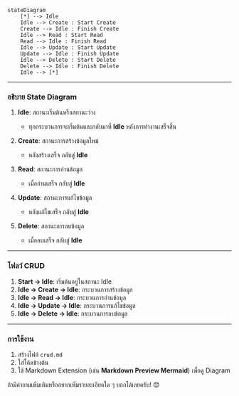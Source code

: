 ```mermaid
stateDiagram
    [*] --> Idle
    Idle --> Create : Start Create
    Create --> Idle : Finish Create
    Idle --> Read : Start Read
    Read --> Idle : Finish Read
    Idle --> Update : Start Update
    Update --> Idle : Finish Update
    Idle --> Delete : Start Delete
    Delete --> Idle : Finish Delete
    Idle --> [*]
```


---

### **อธิบาย State Diagram**
1. **Idle**: สถานะเริ่มต้นหรือสถานะว่าง  
   - ทุกกระบวนการจะเริ่มต้นและกลับมาที่ **Idle** หลังการทำงานเสร็จสิ้น  

2. **Create**: สถานะการสร้างข้อมูลใหม่  
   - หลังสร้างเสร็จ กลับสู่ **Idle**  

3. **Read**: สถานะการอ่านข้อมูล  
   - เมื่ออ่านเสร็จ กลับสู่ **Idle**  

4. **Update**: สถานะการแก้ไขข้อมูล  
   - หลังแก้ไขเสร็จ กลับสู่ **Idle**  

5. **Delete**: สถานะการลบข้อมูล  
   - เมื่อลบเสร็จ กลับสู่ **Idle**  

---

### **โฟลว์ CRUD**
1. **Start -> Idle**: เริ่มต้นอยู่ในสถานะ Idle  
2. **Idle -> Create -> Idle**: กระบวนการสร้างข้อมูล  
3. **Idle -> Read -> Idle**: กระบวนการอ่านข้อมูล  
4. **Idle -> Update -> Idle**: กระบวนการแก้ไขข้อมูล  
5. **Idle -> Delete -> Idle**: กระบวนการลบข้อมูล  

---

### **การใช้งาน**
1. สร้างไฟล์ `crud.md`  
2. ใส่โค้ดข้างต้น  
3. ใช้ Markdown Extension (เช่น **Markdown Preview Mermaid**) เพื่อดู Diagram  

ถ้ามีคำถามเพิ่มเติมหรืออยากเพิ่มรายละเอียดใด ๆ บอกได้เลยครับ! 😊
